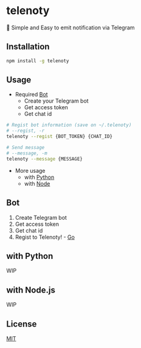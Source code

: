 # telenoty

📢 Simple and Easy to emit notification via Telegram

## Installation

```bash
npm install -g telenoty
```

## Usage

- Required [Bot](#bot)
  - Create your Telegram bot
  - Get access token
  - Get chat id

```bash
# Regist bot information (save on ~/.telenoty)
# --regist, -r
telenoty --regist {BOT_TOKEN} {CHAT_ID}

# Send message
# --message, -m
telenoty --message {MESSAGE}
```

- More usage
  - with [Python](#with-python)
  - with [Node](#with-node.js)

## Bot

1. Create Telegram bot
2. Get access token
3. Get chat id
4. Regist to Telenoty! - [Go](#usage)

## with Python

WIP

## with Node.js

WIP

## License

[MIT](LICENSE)
